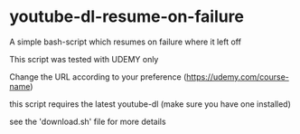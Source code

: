 # youtube-dl-resume-on-failure
A simple bash-script which resumes on failure where it left off

This script was tested with UDEMY only

Change the URL according to your preference (https://udemy.com/course-name)

this script requires the latest youtube-dl (make sure you have one installed)

see the 'download.sh' file for more details
